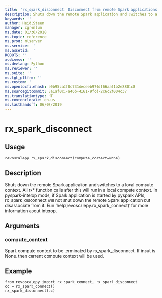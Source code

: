 ```yaml
---
title: 'rx_spark_disconnect: Disconnect from remote Spark applications (revoscalepy)'
description: Shuts down the remote Spark application and switches to a local compute context. All rx* function calls after this will run in a local compute context. In pyspark-interop mode, if Spark application is started by pyspark APIs, rx_spark_disconnect will not shut down the remote Spark application but disassociate from it. Run ‘help(revoscalepy.rx_spark_connect)’ for more information about interop.
keywords: ''
author: HeidiSteen
manager: cgronlun
ms.date: 01/26/2018
ms.topic: reference
ms.prod: mlserver
ms.service: ''
ms.assetid: ''
ROBOTS: ''
audience: ''
ms.devlang: Python
ms.reviewer: ''
ms.suite: ''
ms.tgt_pltfrm: ''
ms.custom: ''
ms.openlocfilehash: e0b95ca3f8c731deceeb970df66aa01b2e8801c8
ms.sourcegitcommit: 5a1af0c1-a46b-4161-9fcd-2c6c2f004c37
ms.translationtype: HT
ms.contentlocale: en-US
ms.lasthandoff: 06/07/2019
---
```

# <a name="rxsparkdisconnect"></a>rx_spark_disconnect


 


## <a name="usage"></a>Usage



```
revoscalepy.rx_spark_disconnect(compute_context=None)
```





## <a name="description"></a>Description

Shuts down the remote Spark application and switches to a local compute context.
All rx* function calls after this will run in a local compute context.
In pyspark-interop mode, if Spark application is started by pyspark APIs, rx_spark_disconnect will not shut down the remote Spark application but disassociate from it.
Run ‘help(revoscalepy.rx_spark_connect)’ for more information about interop.


## <a name="arguments"></a>Arguments


### <a name="computecontext"></a>compute_context

Spark compute context to be terminated by rx_spark_disconnect.
If input is None, then current compute context will be used.


## <a name="example"></a>Example



```
from revoscalepy import rx_spark_connect, rx_spark_disconnect
cc = rx_spark_connect()
rx_spark_disconnect(cc)
```

